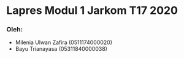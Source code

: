 # Lapres Modul 1 Jarkom T17 2020

### Oleh:
- Milenia Ulwan Zafira (0511174000020)
- Bayu Trianayasa (05311840000038)
